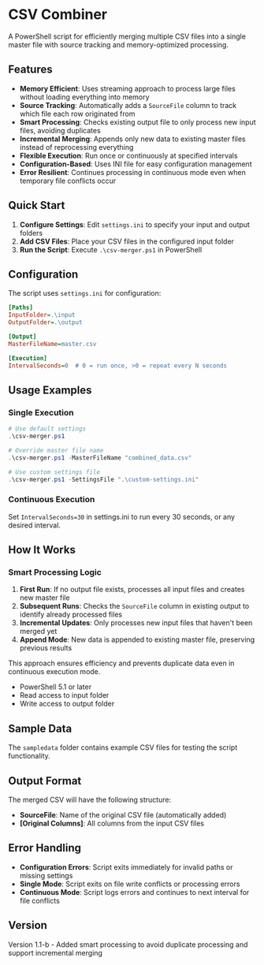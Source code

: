 # CSV Combiner

A PowerShell script for efficiently merging multiple CSV files into a single master file with source tracking and memory-optimized processing.

## Features

- **Memory Efficient**: Uses streaming approach to process large files without loading everything into memory
- **Source Tracking**: Automatically adds a `SourceFile` column to track which file each row originated from
- **Smart Processing**: Checks existing output file to only process new input files, avoiding duplicates
- **Incremental Merging**: Appends only new data to existing master files instead of reprocessing everything
- **Flexible Execution**: Run once or continuously at specified intervals
- **Configuration-Based**: Uses INI file for easy configuration management
- **Error Resilient**: Continues processing in continuous mode even when temporary file conflicts occur

## Quick Start

1. **Configure Settings**: Edit `settings.ini` to specify your input and output folders
2. **Add CSV Files**: Place your CSV files in the configured input folder
3. **Run the Script**: Execute `.\csv-merger.ps1` in PowerShell

## Configuration

The script uses `settings.ini` for configuration:

```ini
[Paths]
InputFolder=.\input
OutputFolder=.\output

[Output]
MasterFileName=master.csv

[Execution]
IntervalSeconds=0  # 0 = run once, >0 = repeat every N seconds
```

## Usage Examples

### Single Execution
```powershell
# Use default settings
.\csv-merger.ps1

# Override master file name
.\csv-merger.ps1 -MasterFileName "combined_data.csv"

# Use custom settings file
.\csv-merger.ps1 -SettingsFile ".\custom-settings.ini"
```

### Continuous Execution
Set `IntervalSeconds=30` in settings.ini to run every 30 seconds, or any desired interval.

## How It Works

### Smart Processing Logic
1. **First Run**: If no output file exists, processes all input files and creates new master file
2. **Subsequent Runs**: Checks the `SourceFile` column in existing output to identify already processed files
3. **Incremental Updates**: Only processes new input files that haven't been merged yet
4. **Append Mode**: New data is appended to existing master file, preserving previous results

This approach ensures efficiency and prevents duplicate data even in continuous execution mode.

- PowerShell 5.1 or later
- Read access to input folder
- Write access to output folder

## Sample Data

The `sampledata` folder contains example CSV files for testing the script functionality.

## Output Format

The merged CSV will have the following structure:
- **SourceFile**: Name of the original CSV file (automatically added)
- **[Original Columns]**: All columns from the input CSV files

## Error Handling

- **Configuration Errors**: Script exits immediately for invalid paths or missing settings
- **Single Mode**: Script exits on file write conflicts or processing errors
- **Continuous Mode**: Script logs errors and continues to next interval for file conflicts

## Version

Version 1.1-b - Added smart processing to avoid duplicate processing and support incremental merging
